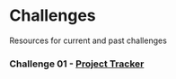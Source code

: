 # Challenges
Resources for current and past challenges

### Challenge 01 - [Project Tracker](./Challenge01/Challenge01.md)
